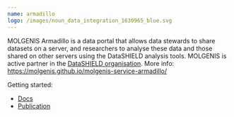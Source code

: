 ```yaml
---
name: armadillo
logo: /images/noun_data_integration_1630965_blue.svg
---
```

MOLGENIS Armadillo is a data portal that allows data stewards to share datasets on a server, and researchers to analyse these data and those shared on other
servers
using the DataSHIELD analysis tools. MOLGENIS is active partner in the [DataSHIELD organisation](https://wiki.datashield.org/). More info: <a
href="https://molgenis.github.io/molgenis-service-armadillo/">https://molgenis.github.io/molgenis-service-armadillo/</a>

Getting started:
- [Docs](https://molgenis.github.io/molgenis-service-armadillo/)
- [Publication](https://pubmed.ncbi.nlm.nih.gov/39673440/)